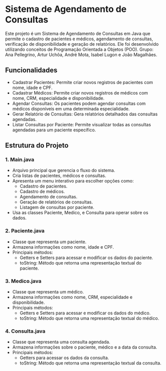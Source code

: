 # Sistema de Agendamento de Consultas

Este projeto é um Sistema de Agendamento de Consultas em Java que permite o cadastro de pacientes e médicos, agendamento de consultas, verificação de disponibilidade e geração de relatórios. Ele foi desenvolvido utilizando conceitos de Programação Orientada a Objetos (POO).
Grupo: Ana Pellegrino, Artur Uchôa, André Mota, Isabel Lugon e João Magalhães.

## Funcionalidades

- Cadastrar Pacientes: Permite criar novos registros de pacientes com nome, idade e CPF.
- Cadastrar Médicos: Permite criar novos registros de médicos com nome, CRM, especialidade e disponibilidade.
- Agendar Consultas: Os pacientes podem agendar consultas com médicos disponíveis em uma determinada especialidade.
- Gerar Relatório de Consultas: Gera relatórios detalhados das consultas agendadas.
- Listar Consultas por Paciente: Permite visualizar todas as consultas agendadas para um paciente específico.

## Estrutura do Projeto

### 1. Main.java
- Arquivo principal que gerencia o fluxo do sistema.
- Cria listas de pacientes, médicos e consultas.
- Apresenta um menu interativo para escolher opções como:
  - Cadastro de pacientes.
  - Cadastro de médicos.
  - Agendamento de consultas.
  - Geração de relatórios de consultas.
  - Listagem de consultas por paciente.
- Usa as classes Paciente, Medico, e Consulta para operar sobre os dados.

### 2. Paciente.java
- Classe que representa um paciente.
- Armazena informações como nome, idade e CPF.
- Principais métodos:
  - Getters e Setters para acessar e modificar os dados do paciente.
  - toString: Método que retorna uma representação textual do paciente.

### 3. Medico.java
- Classe que representa um médico.
- Armazena informações como nome, CRM, especialidade e disponibilidade.
- Principais métodos:
  - Getters e Setters para acessar e modificar os dados do médico.
  - toString: Método que retorna uma representação textual do médico.

### 4. Consulta.java
- Classe que representa uma consulta agendada.
- Armazena informações sobre o paciente, médico e a data da consulta.
- Principais métodos:
  - Getters para acessar os dados da consulta.
  - toString: Método que retorna uma representação textual da consulta.

